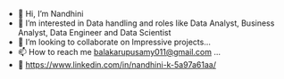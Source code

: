 - 👋 Hi, I’m Nandhini
- 👀 I’m interested in Data handling and roles like Data Analyst, Business Analyst, Data Engineer and Data Scientist
- 💞️ I’m looking to collaborate on Impressive projects...
- 📫 How to reach me balakarupusamy011@gmail.com ...
- 🔗 https://www.linkedin.com/in/nandhini-k-5a97a61aa/

<!---
NandhiniK-27/NandhiniK-27 is a ✨ special ✨ repository because its `README.md` (this file) appears on your GitHub profile.
You can click the Preview link to take a look at your changes.
--->
